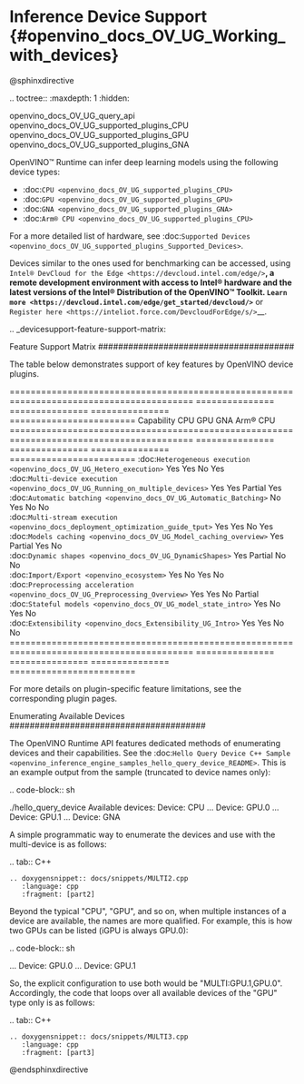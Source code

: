 # Inference Device Support {#openvino_docs_OV_UG_Working_with_devices}

@sphinxdirective

.. toctree::
   :maxdepth: 1
   :hidden:

   openvino_docs_OV_UG_query_api
   openvino_docs_OV_UG_supported_plugins_CPU
   openvino_docs_OV_UG_supported_plugins_GPU
   openvino_docs_OV_UG_supported_plugins_GNA


OpenVINO™ Runtime can infer deep learning models using the following device types:

* :doc:`CPU <openvino_docs_OV_UG_supported_plugins_CPU>`
* :doc:`GPU <openvino_docs_OV_UG_supported_plugins_GPU>`
* :doc:`GNA <openvino_docs_OV_UG_supported_plugins_GNA>`
* :doc:`Arm® CPU <openvino_docs_OV_UG_supported_plugins_CPU>`

For a more detailed list of hardware, see :doc:`Supported Devices <openvino_docs_OV_UG_supported_plugins_Supported_Devices>`.

Devices similar to the ones used for benchmarking can be accessed, using `Intel® DevCloud for the Edge <https://devcloud.intel.com/edge/>`__, 
a remote development environment with access to Intel® hardware and the latest versions of the Intel® Distribution of the OpenVINO™ Toolkit. 
`Learn more <https://devcloud.intel.com/edge/get_started/devcloud/>`__ or `Register here <https://inteliot.force.com/DevcloudForEdge/s/>`__.



.. _devicesupport-feature-support-matrix:



Feature Support Matrix
#######################################

The table below demonstrates support of key features by OpenVINO device plugins.

 ========================================================================================= =============== =============== =============== ======================== 
  Capability                                                                                CPU             GPU             GNA             Arm® CPU  
 ========================================================================================= =============== =============== =============== ======================== 
  :doc:`Heterogeneous execution <openvino_docs_OV_UG_Hetero_execution>`                     Yes             Yes             No              Yes                     
  :doc:`Multi-device execution <openvino_docs_OV_UG_Running_on_multiple_devices>`           Yes             Yes             Partial         Yes                     
  :doc:`Automatic batching <openvino_docs_OV_UG_Automatic_Batching>`                        No              Yes             No              No                      
  :doc:`Multi-stream execution <openvino_docs_deployment_optimization_guide_tput>`          Yes             Yes             No              Yes                     
  :doc:`Models caching <openvino_docs_OV_UG_Model_caching_overview>`                        Yes             Partial         Yes             No                      
  :doc:`Dynamic shapes <openvino_docs_OV_UG_DynamicShapes>`                                 Yes             Partial         No              No                      
  :doc:`Import/Export <openvino_ecosystem>`                                                 Yes             No              Yes             No                      
  :doc:`Preprocessing acceleration <openvino_docs_OV_UG_Preprocessing_Overview>`            Yes             Yes             No              Partial                 
  :doc:`Stateful models <openvino_docs_OV_UG_model_state_intro>`                            Yes             No              Yes             No                      
  :doc:`Extensibility <openvino_docs_Extensibility_UG_Intro>`                               Yes             Yes             No              No                      
 ========================================================================================= =============== =============== =============== ======================== 

For more details on plugin-specific feature limitations, see the corresponding plugin pages.

Enumerating Available Devices
#######################################

The OpenVINO Runtime API features dedicated methods of enumerating devices and their capabilities. See the :doc:`Hello Query Device C++ Sample <openvino_inference_engine_samples_hello_query_device_README>`. This is an example output from the sample (truncated to device names only):

.. code-block:: sh

   ./hello_query_device
   Available devices:
       Device: CPU
   ...
       Device: GPU.0
   ...
       Device: GPU.1
   ...
       Device: GNA


A simple programmatic way to enumerate the devices and use with the multi-device is as follows:

.. tab:: C++

    .. doxygensnippet:: docs/snippets/MULTI2.cpp
       :language: cpp
       :fragment: [part2]



Beyond the typical "CPU", "GPU", and so on, when multiple instances of a device are available, the names are more qualified. 
For example, this is how two GPUs can be listed (iGPU is always GPU.0):

.. code-block:: sh

   ...
       Device: GPU.0
   ...
       Device: GPU.1


So, the explicit configuration to use both would be "MULTI:GPU.1,GPU.0". Accordingly, the code that loops over all available devices of the "GPU" type only is as follows:


.. tab:: C++

    .. doxygensnippet:: docs/snippets/MULTI3.cpp
       :language: cpp
       :fragment: [part3]



@endsphinxdirective


